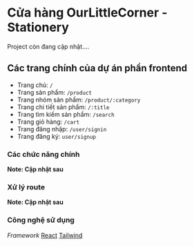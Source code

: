 # Cửa hàng OurLittleCorner - Stationery 

Project còn đang cập nhật....

## Các trang chính của dự án phần frontend

- Trang chủ: `/`
- Trang sản phẩm: `/product`
- Trang nhóm sản phẩm: `/product/:category`
- Trang chi tiết sản phẩm: `/:title`
- Trang tìm kiếm sản phẩm: `/search`
- Trang giỏ hàng: `/cart`
- Trang đăng nhập: `/user/signin`
- Trang đăng ký: `user/signup`

### Các chức năng chính

**Note: Cập nhật sau**

### Xử lý route

**Note: Cập nhật sau**

### Công nghệ sử dụng

_Framework_
[React](https://reactjs.org/)
[Tailwind](https://tailwindcss.com/)
